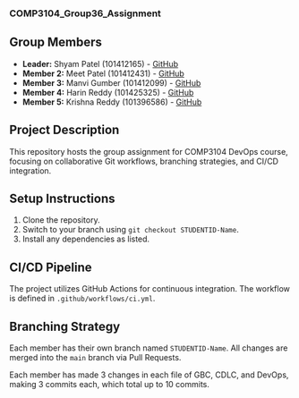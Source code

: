 ### COMP3104_Group36_Assignment ###

## Group Members

- **Leader:** Shyam Patel (101412165) - [GitHub](https://github.com/shyampatell17)
- **Member 2:** Meet Patel (101412431) - [GitHub](https://github.com/Pmack0702)
- **Member 3:** Manvi Gumber (101412099) - [GitHub](https://github.com/ManviGumber08)  
- **Member 4:** Harin Reddy (101425325) - [GitHub](https://github.com/harinreddy30)
- **Member 5:** Krishna Reddy (101396586) - [GitHub](https://github.com/leelakrishna369)


## Project Description

This repository hosts the group assignment for COMP3104 DevOps course, focusing on
collaborative Git workflows, branching strategies, and CI/CD integration.


## Setup Instructions
1. Clone the repository.
2. Switch to your branch using `git checkout STUDENTID-Name`.
3. Install any dependencies as listed.


## CI/CD Pipeline
The project utilizes GitHub Actions for continuous integration. The workflow is defined
in `.github/workflows/ci.yml`.


## Branching Strategy
Each member has their own branch named `STUDENTID-Name`. All changes are
merged into the `main` branch via Pull Requests.

Each member has made 3 changes in each file of GBC, CDLC, and DevOps,
making 3 commits each, which total up to 10 commits.
